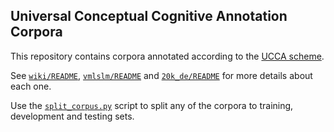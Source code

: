 Universal Conceptual Cognitive Annotation Corpora
------------------------------------------------

This repository contains corpora annotated according to the [UCCA scheme](http://www.cs.huji.ac.il/~oabend/ucca.html).

See [`wiki/README`](wiki/README.md), [`vmlslm/README`](vmlslm/README.md) and [`20k_de/README`](20k_de/README.md) for more details about each one.

Use the [`split_corpus.py`](https://github.com/huji-nlp/ucca/blob/master/scripts/split_corpus.py) script to split any of the corpora to training, development and testing sets.
